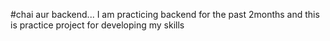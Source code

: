 #chai aur backend...
I am practicing backend for the past 2months and this is practice project for developing my skills
